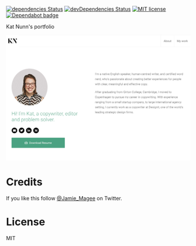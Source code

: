 [![dependencies Status](https://david-dm.org/JamieMagee/katnunn.co.uk/status.svg)](https://david-dm.org/JamieMagee/katnunn.co.uk)
[![devDependencies Status](https://david-dm.org/JamieMagee/katnunn.co.uk/dev-status.svg)](https://david-dm.org/JamieMagee/katnunn.co.uk?type=dev)
[![MIT license](http://img.shields.io/badge/license-MIT-blue.svg)](http://opensource.org/licenses/MIT)
[![Dependabot badge](https://img.shields.io/badge/Dependabot-enabled-blue.svg)](https://dependabot.com/)

Kat Nunn's portfolio

![screenshot](screenshot.png)

# Credits

If you like this follow [@Jamie_Magee](https://twitter.com/Jamie_Magee) on Twitter.

# License

MIT
